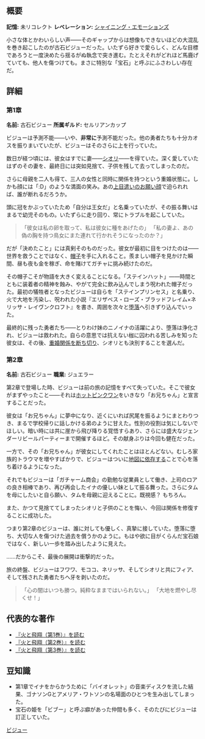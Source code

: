<!-- title: 古石ビジュー -->
<!-- quote: 木のシャベル。 -->
<!-- chapters: -1 -->
<!-- images: (ビジュー 第1章プロフィール), (レベレーションを掲げるビジュー), (岩の仲間を失って嘆くビジュー), (ビジュー 第2章プロフィール), (フィアに牙を剥くビジュー) -->
<!-- model: false -->

## 概要

**記憶:** 未リコレクト
**レベレーション:** [シャイニング・エモーションズ](#entry:shining-emotions-entry)

小さな体とかわいらしい声――そのギャップからは想像もできないほどの大混乱を巻き起こしたのが古石ビジューだった。いたずら好きで愛らしく、どんな目標であろうと一度決めたら揺るがぬ執念で突き進む。たとえそれがどれほど馬鹿げていても、他人を傷つけても。まさに特別な「宝石」と呼ぶにふさわしい存在だ。

## 詳細

### 第1章

**名前:** 古石ビジュー
**所属ギルド:** セルリアンカップ

ビジューは予測不能――いや、**非常に**予測不能だった。他の勇者たちも十分カオスを振りまいていたが、ビジューはそのさらに上を行っていた。

数日が経つ頃には、彼女はすでに妻――[シオリ](#entry:shiori-entry)――を得ていた。深く愛していたはずのその妻を、最終日には突如見捨て、子供を残して去ってしまったのだ。

さらに母親を二人も得て、三人の女性と同時に関係を持つという重婚状態に。しかも顔には「\:D」のような満面の笑み。あの[上目遣いのお願い顔](https://www.youtube.com/live/oVguNTPnDww?feature=shared&t=1902)で迫られれば、誰が断れるだろうか。

頭に冠をかぶっていたため「自分は王女だ」と名乗っていたが、その振る舞いはまるで幼児そのもの。いたずらに走り回り、常にトラブルを起こしていた。

> 「彼女は私の卵を取って、私は彼女に種をあげたの」
> 「私の妻よ、あの偽の胸を持つ鳥女にまた連れて行かれそうになったのか？」

だが「決めたこと」には真剣そのものだった。彼女が最初に目をつけたのは――世界を救うことではなく、[帽子](https://www.youtube.com/live/Tl7rUzJyc_0?t=22515)を手に入れること。羨ましい帽子を見かけた瞬間、昼も夜も金を稼ぎ、命を賭けてガチャに挑み続けたのだ。

その帽子こそが物語を大きく変えることになる。「ステインハット」――時間とともに装着者の精神を蝕み、やがて完全に飲み込んでしまう呪われた帽子だった。最初の犠牲者となったビジューは自らを「ステインプリンセス」と名乗り、火で大地を汚染し、呪われた小説『エリザベス・ローズ・ブラッドフレイム×ネリッサ・レイヴンクロフト』を書き、周囲を次々と[堕落](#entry:the-corruption-entry)へ引きずり込んでいった。

最終的に残った勇者たち――とりわけ妹のニノイナの活躍により、堕落は浄化され、ビジューは救われた。自らの意思では抗えない枷に囚われる苦しみを知った彼女は、その後、[重婚関係を断ち切り](https://www.youtube.com/live/u3MQlnSHfhA?feature=shared&t=13345)、シオリとも決別することを選んだ。

### 第2章

**名前:** 古石ビジュー
**職業:** ジュエラー

第2章で登場した時、ビジューは前の旅の記憶をすべて失っていた。そこで彼女がまずやったこと――それは[ホットピンクワン](#entry:irys-entry)をいきなり「お兄ちゃん」と宣言することだった。

彼女は「お兄ちゃん」に夢中になり、近くにいれば尻尾を振るようにまとわりつき、まるで学校帰りに話しかける弟のように甘えた。性別の役割は気にしないでほしい。暗い時には共に崖から飛び降りる覚悟すらあり、さらには盛大なジェンダーリビールパーティーまで開催するほど。その献身ぶりは今回も健在だった。

一方で、その「お兄ちゃん」が彼女にしてくれたことはほとんどない。むしろ家族的トラウマを増やすばかりで、ビジューはついに[地図に依存する](https://www.youtube.com/live/4_zJe0t0558?si=fuv5o4ggw4tby11g&t=13403)ことで心を落ち着けるようになった。

それでもビジューは「ガチャーム商会」の勤勉な従業員として働き、上司のロアの良き相棒であり、再び再会したイナの優しい妹として振る舞った。さらにタムを母にしたいと自ら願い、タムを母親に迎えることに。既視感？ もちろん。

また、かつて見捨ててしまったシオリと子供のことを悔い、今回は関係を修復することに成功した。

つまり第2章のビジューは、誰に対しても優しく、真摯に接していた。堕落に堕ち、大切な人を傷つけた過去を償うかのように。もはや欲に目がくらんだ宝石娘ではなく、新しい一歩を踏み出したように見えた。

……だからこそ、最後の展開は衝撃的だった。

旅の終盤、ビジューはフワワ、モココ、ネリッサ、そしてシオリと共にフィア、そして残された勇者たちへ牙を剥いたのだ。

> 「心の闇はいつも勝つ。純粋なままではいられない。」
> 「大地を燃やし尽くせ！」

## 代表的な著作

- [『火と飛翔（第1巻）』を読む](#text:fire-and-flight-1)
- [『火と飛翔（第2巻）』を読む](#text:fire-and-flight-2)
- [『火と飛翔（第3巻）』を読む](#text:fire-and-flight-3)

## 豆知識

- 第1章でイナをからかうために「バイオレット」の音楽ディスクを流した結果、ゴナソンGとアメリア・ワトソンの名場面のひとつを生み出してしまった。
- 宝石の姫を「ビブー」と呼ぶ癖があった仲間も多く、そのたびにビジューは訂正していた。

[ビジュー](#easter:easter-bijou)

